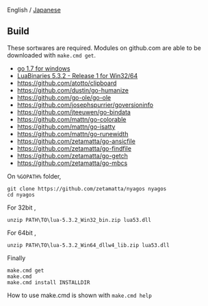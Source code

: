 English / [Japanese](./09-Build_ja.md)

Build
-----

These sortwares are required.
Modules on github.com are able to be downloaded with `make.cmd get`.

* [go 1.7 for windows](http://golang.org)
* [LuaBinaries 5.3.2 - Release 1 for Win32/64](http://luabinaries.sourceforge.net/download.html)
* https://github.com/atotto/clipboard
* https://github.com/dustin/go-humanize
* https://github.com/go-ole/go-ole
* https://github.com/josephspurrier/goversioninfo
* https://github.com/jteeuwen/go-bindata
* https://github.com/mattn/go-colorable
* https://github.com/mattn/go-isatty
* https://github.com/mattn/go-runewidth
* https://github.com/zetamatta/go-ansicfile
* https://github.com/zetamatta/go-findfile
* https://github.com/zetamatta/go-getch
* https://github.com/zetamatta/go-mbcs

On `%GOPATH%` folder,

    git clone https://github.com/zetamatta/nyagos nyagos
    cd nyagos

For 32bit ,

    unzip PATH\TO\lua-5.3.2_Win32_bin.zip lua53.dll

For 64bit ,

    unzip PATH\TO\lua-5.3.2_Win64_dllw4_lib.zip lua53.dll

Finally

    make.cmd get
    make.cmd
    make.cmd install INSTALLDIR

How to use make.cmd is shown with `make.cmd help`
